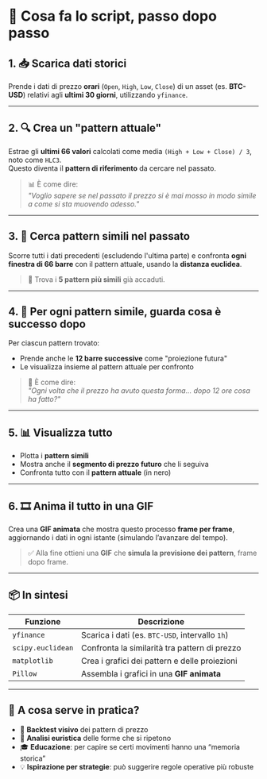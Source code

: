 # 🧠 Cosa fa lo script, passo dopo passo

## 1. 📥 Scarica dati storici
Prende i dati di prezzo **orari** (`Open`, `High`, `Low`, `Close`) di un asset (es. **BTC-USD**) relativi agli **ultimi 30 giorni**, utilizzando `yfinance`.

---

## 2. 🔍 Crea un "pattern attuale"
Estrae gli **ultimi 66 valori** calcolati come media `(High + Low + Close) / 3`, noto come `HLC3`.  
Questo diventa il **pattern di riferimento** da cercare nel passato.

> 📊 È come dire:  
> *"Voglio sapere se nel passato il prezzo si è mai mosso in modo simile a come si sta muovendo adesso."*

---

## 3. 🧬 Cerca pattern simili nel passato
Scorre tutti i dati precedenti (escludendo l'ultima parte) e confronta **ogni finestra di 66 barre** con il pattern attuale, usando la **distanza euclidea**.

> 🎯 Trova i **5 pattern più simili** già accaduti.

---

## 4. 🔮 Per ogni pattern simile, guarda cosa è successo dopo
Per ciascun pattern trovato:

- Prende anche le **12 barre successive** come "proiezione futura"
- Le visualizza insieme al pattern attuale per confronto

> 🔮 È come dire:  
> *"Ogni volta che il prezzo ha avuto questa forma... dopo 12 ore cosa ha fatto?"*

---

## 5. 📊 Visualizza tutto
- Plotta i **pattern simili**
- Mostra anche il **segmento di prezzo futuro** che li seguiva
- Confronta tutto con il **pattern attuale** (in nero)

---

## 6. 🎞️ Anima il tutto in una GIF
Crea una **GIF animata** che mostra questo processo **frame per frame**, aggiornando i dati in ogni istante (simulando l’avanzare del tempo).

> ✅ Alla fine ottieni una **GIF** che **simula la previsione dei pattern**, frame dopo frame.

---

## 📦 In sintesi

| Funzione           | Descrizione                                      |
|--------------------|--------------------------------------------------|
| `yfinance`         | Scarica i dati (es. `BTC-USD`, intervallo `1h`)  |
| `scipy.euclidean`  | Confronta la similarità tra pattern di prezzo    |
| `matplotlib`       | Crea i grafici dei pattern e delle proiezioni    |
| `Pillow`           | Assembla i grafici in una **GIF animata**        |

---

## 🧪 A cosa serve in pratica?

- 🔁 **Backtest visivo** dei pattern di prezzo
- 📐 **Analisi euristica** delle forme che si ripetono
- 🎓 **Educazione**: per capire se certi movimenti hanno una “memoria storica”
- 💡 **Ispirazione per strategie**: può suggerire regole operative più robuste

